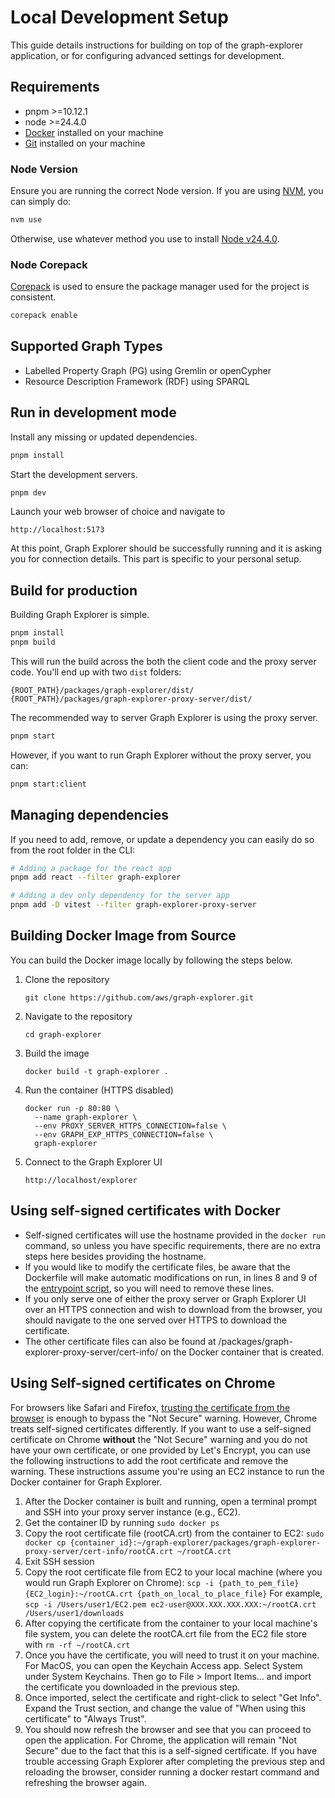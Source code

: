 # Local Development Setup

This guide details instructions for building on top of the graph-explorer
application, or for configuring advanced settings for development.

## Requirements

- pnpm >=10.12.1
- node >=24.4.0
- [Docker](https://docs.docker.com/get-docker/) installed on your machine
- [Git](https://git-scm.com/downloads) installed on your machine

### Node Version

Ensure you are running the correct Node version. If you are using
[NVM](https://github.com/nvm-sh/nvm), you can simply do:

```bash
nvm use
```

Otherwise, use whatever method you use to install
[Node v24.4.0](https://nodejs.org/en/download).

### Node Corepack

[Corepack](https://nodejs.org/api/corepack.html) is used to ensure the package
manager used for the project is consistent.

```bash
corepack enable
```

## Supported Graph Types

- Labelled Property Graph (PG) using Gremlin or openCypher
- Resource Description Framework (RDF) using SPARQL

## Run in development mode

Install any missing or updated dependencies.

```bash
pnpm install
```

Start the development servers.

```bash
pnpm dev
```

Launch your web browser of choice and navigate to

```
http://localhost:5173
```

At this point, Graph Explorer should be successfully running and it is asking
you for connection details. This part is specific to your personal setup.

## Build for production

Building Graph Explorer is simple.

```bash
pnpm install
pnpm build
```

This will run the build across the both the client code and the proxy server
code. You'll end up with two `dist` folders:

```
{ROOT_PATH}/packages/graph-explorer/dist/
{ROOT_PATH}/packages/graph-explorer-proxy-server/dist/
```

The recommended way to server Graph Explorer is using the proxy server.

```bash
pnpm start
```

However, if you want to run Graph Explorer without the proxy server, you can:

```bash
pnpm start:client
```

## Managing dependencies

If you need to add, remove, or update a dependency you can easily do so from the
root folder in the CLI:

```bash
# Adding a package for the react app
pnpm add react --filter graph-explorer

# Adding a dev only dependency for the server app
pnpm add -D vitest --filter graph-explorer-proxy-server
```

## Building Docker Image from Source

You can build the Docker image locally by following the steps below.

1. Clone the repository
   ```
   git clone https://github.com/aws/graph-explorer.git
   ```
2. Navigate to the repository
   ```
   cd graph-explorer
   ```
3. Build the image
   ```
   docker build -t graph-explorer .
   ```
4. Run the container (HTTPS disabled)
   ```
   docker run -p 80:80 \
     --name graph-explorer \
     --env PROXY_SERVER_HTTPS_CONNECTION=false \
     --env GRAPH_EXP_HTTPS_CONNECTION=false \
     graph-explorer
   ```
5. Connect to the Graph Explorer UI
   ```
   http://localhost/explorer
   ```

## Using self-signed certificates with Docker

- Self-signed certificates will use the hostname provided in the `docker run`
  command, so unless you have specific requirements, there are no extra steps
  here besides providing the hostname.
- If you would like to modify the certificate files, be aware that the
  Dockerfile will make automatic modifications on run, in lines 8 and 9 of the
  [entrypoint script](https://github.com/aws/graph-explorer/blob/main/docker-entrypoint.sh),
  so you will need to remove these lines.
- If you only serve one of either the proxy server or Graph Explorer UI over an
  HTTPS connection and wish to download from the browser, you should navigate to
  the one served over HTTPS to download the certificate.
- The other certificate files can also be found at
  /packages/graph-explorer-proxy-server/cert-info/ on the Docker container that
  is created.

## Using Self-signed certificates on Chrome

For browsers like Safari and Firefox,
[trusting the certificate from the browser](../../README.md#https-connections)
is enough to bypass the "Not Secure" warning. However, Chrome treats self-signed
certificates differently. If you want to use a self-signed certificate on Chrome
**without** the "Not Secure" warning and you do not have your own certificate,
or one provided by Let's Encrypt, you can use the following instructions to add
the root certificate and remove the warning. These instructions assume you're
using an EC2 instance to run the Docker container for Graph Explorer.

1. After the Docker container is built and running, open a terminal prompt and
   SSH into your proxy server instance (e.g., EC2).
2. Get the container ID by running `sudo docker ps`
3. Copy the root certificate file (rootCA.crt) from the container to EC2:
   `sudo docker cp {container_id}:~/graph-explorer/packages/graph-explorer-proxy-server/cert-info/rootCA.crt ~/rootCA.crt`
4. Exit SSH session
5. Copy the root certificate file from EC2 to your local machine (where you
   would run Graph Explorer on Chrome):
   `scp -i {path_to_pem_file} {EC2_login}:~/rootCA.crt {path_on_local_to_place_file}`
   For example,
   `scp -i /Users/user1/EC2.pem ec2-user@XXX.XXX.XXX.XXX:~/rootCA.crt /Users/user1/downloads`
6. After copying the certificate from the container to your local machine's file
   system, you can delete the rootCA.crt file from the EC2 file store with
   `rm -rf ~/rootCA.crt`
7. Once you have the certificate, you will need to trust it on your machine. For
   MacOS, you can open the Keychain Access app. Select System under System
   Keychains. Then go to File > Import Items... and import the certificate you
   downloaded in the previous step.
8. Once imported, select the certificate and right-click to select "Get Info".
   Expand the Trust section, and change the value of "When using this
   certificate" to "Always Trust".
9. You should now refresh the browser and see that you can proceed to open the
   application. For Chrome, the application will remain "Not Secure" due to the
   fact that this is a self-signed certificate. If you have trouble accessing
   Graph Explorer after completing the previous step and reloading the browser,
   consider running a docker restart command and refreshing the browser again.
